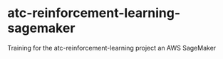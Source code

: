 # atc-reinforcement-learning-sagemaker
Training for the atc-reinforcement-learning project an AWS SageMaker

